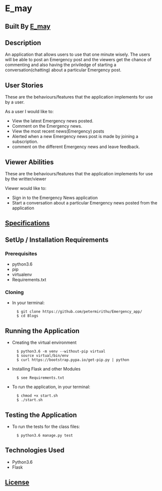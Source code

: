 # E_may

## Built By [E_may](https://github.com/petermirithu/Emergency_app/)

## Description
An application that allows users to use that one minute wisely. The users will be able to post an Emergency post and the viewers get the chance of commenting and also having the priviledge of starting a conversation(chatting) about a particular Emergency post.

## User Stories
These are the behaviours/features that the application implements for use by a user.

As a user I would like to:
* View the latest Emergency news posted.
* Comment on the Emergency news.
* View the most recent news(Emergency) posts
* Alerted when a new Emergency news post is made by joining a subscription.
* comment on the different Emergency news and leave feedback.

## Viewer Abilities
These are the behaviours/features that the application implements for use by the writter/viewer

Viewer would like to:
* Sign in to the Emergency News application
* Start a conversation about a particular Emergency news posted from the application

## [Specifications](SPECS.md)

## SetUp / Installation Requirements
### Prerequisites
* python3.6
* pip
* virtualenv
* Requirements.txt

### Cloning
* In your terminal:

        $ git clone https://github.com/petermirithu/Emergency_app/
        $ cd Blogs

## Running the Application
* Creating the virtual environment

        $ python3.6 -m venv --without-pip virtual
        $ source virtual/bin/env
        $ curl https://bootstrap.pypa.io/get-pip.py | python

* Installing Flask and other Modules

        $ see Requirements.txt

* To run the application, in your terminal:

        $ chmod +x start.sh
        $ ./start.sh

## Testing the Application
* To run the tests for the class files:

        $ python3.6 manage.py test

## Technologies Used
* Python3.6
* Flask

## [License](LICENSE.txt)